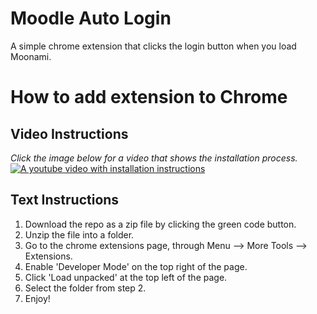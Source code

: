 # Moodle Auto Login

A simple chrome extension that clicks the login button when you load Moonami.

# How to add extension to Chrome

## Video Instructions
_Click the image below for a video that shows the installation process._
[![A youtube video with installation instructions](https://img.youtube.com/vi/TmPhPxo_RtY/0.jpg)](https://www.youtube.com/watch?v=TmPhPxo_RtY)

## Text Instructions
1. Download the repo as a zip file by clicking the green code button.
2. Unzip the file into a folder.
3. Go to the chrome extensions page, through Menu --> More Tools --> Extensions.
4. Enable 'Developer Mode' on the top right of the page.
5. Click 'Load unpacked' at the top left of the page.
6. Select the folder from step 2.
7. Enjoy!